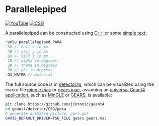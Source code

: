 # Parallelepiped

[![YouTube](https://img.shields.io/badge/You-Tube-red?style=flat)](https://youtube.com/shorts/_DobCTLtypE)
[![CSG](https://img.shields.io/badge/CSG-Solids-blue?style=flat)](..)

A parallelepiped can be constructed using [C++][] or some [simple text](../..):

```cpp
:volu parallelepiped PARA
 30 // half x in mm
 40 // half y in mm
 60 // half z in mm
 10 // alpha in degrees
 30 // theta in degrees
 20 // phi in degrees
 G4_WATER // material
```

The full source code is in [detector.tg][], which can be visualized using the macro file [mingle.mac][] or [gears.mac][], assuming an [universal Geant4 application][], such as [MinGLE][] or [GEARS][], is available:

```sh
git clone https://github.com/jintonic/geant4
cd geant4/detector/CSG/para
# generate animated picture, para.gif
G4VIS_DEFAULT_DRIVER=TSG_FILE gears gears.mac
```

[C++]: https://geant4-userdoc.web.cern.ch/UsersGuides/ForApplicationDeveloper/html/Detector/Geometry/geomSolids.html#constructed-solid-geometry-csg-solids
[detector.tg]: https://github.com/jintonic/geant4/blob/main/detector/CSG/parallelepiped/detector.tg
[mingle.mac]: https://github.com/jintonic/geant4/blob/main/detector/CSG/parallelepiped/mingle.mac
[gears.mac]: https://github.com/jintonic/geant4/blob/main/detector/CSG/parallelepiped/gears.mac
[universal Geant4 application]: https://youtu.be/3g9CkyBS31o
[MinGLE]: https://github.com/jintonic/mingle
[GEARS]: https://github.com/jintonic/gears

